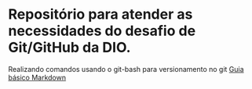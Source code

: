 # Repositório para atender as necessidades do desafio de Git/GitHub da DIO.
Realizando comandos usando o git-bash para versionamento no git
[Guia básico Markdown](https://docs.pipz.com/central-de-ajuda/learning-center/guia-basico-de-markdown#open)
